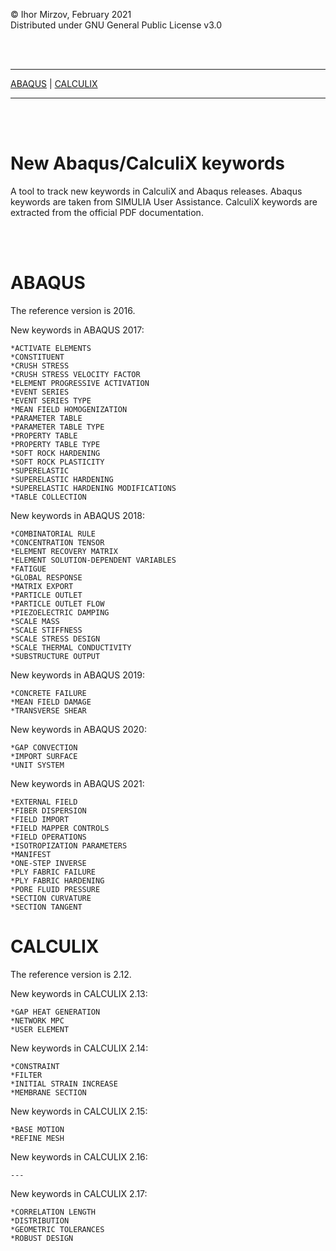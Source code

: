 © Ihor Mirzov, February 2021  
Distributed under GNU General Public License v3.0

<br/><br/>



---

[ABAQUS](#ABAQUS) |
[CALCULIX](#CALCULIX)

---

<br/><br/>



# New Abaqus/CalculiX keywords

A tool to track new keywords in CalculiX and Abaqus releases. Abaqus keywords are taken from SIMULIA User Assistance. CalculiX keywords are extracted from the official PDF documentation.

<br/><br/>



# ABAQUS

The reference version is 2016.

New keywords in ABAQUS 2017:

    *ACTIVATE ELEMENTS
    *CONSTITUENT
    *CRUSH STRESS
    *CRUSH STRESS VELOCITY FACTOR
    *ELEMENT PROGRESSIVE ACTIVATION
    *EVENT SERIES
    *EVENT SERIES TYPE
    *MEAN FIELD HOMOGENIZATION
    *PARAMETER TABLE
    *PARAMETER TABLE TYPE
    *PROPERTY TABLE
    *PROPERTY TABLE TYPE
    *SOFT ROCK HARDENING
    *SOFT ROCK PLASTICITY
    *SUPERELASTIC
    *SUPERELASTIC HARDENING
    *SUPERELASTIC HARDENING MODIFICATIONS
    *TABLE COLLECTION

New keywords in ABAQUS 2018:

    *COMBINATORIAL RULE
    *CONCENTRATION TENSOR
    *ELEMENT RECOVERY MATRIX
    *ELEMENT SOLUTION-DEPENDENT VARIABLES
    *FATIGUE
    *GLOBAL RESPONSE
    *MATRIX EXPORT
    *PARTICLE OUTLET
    *PARTICLE OUTLET FLOW
    *PIEZOELECTRIC DAMPING
    *SCALE MASS
    *SCALE STIFFNESS
    *SCALE STRESS DESIGN
    *SCALE THERMAL CONDUCTIVITY
    *SUBSTRUCTURE OUTPUT

New keywords in ABAQUS 2019:

    *CONCRETE FAILURE
    *MEAN FIELD DAMAGE
    *TRANSVERSE SHEAR

New keywords in ABAQUS 2020:

    *GAP CONVECTION
    *IMPORT SURFACE
    *UNIT SYSTEM

New keywords in ABAQUS 2021:

    *EXTERNAL FIELD
    *FIBER DISPERSION
    *FIELD IMPORT
    *FIELD MAPPER CONTROLS
    *FIELD OPERATIONS
    *ISOTROPIZATION PARAMETERS
    *MANIFEST
    *ONE-STEP INVERSE
    *PLY FABRIC FAILURE
    *PLY FABRIC HARDENING
    *PORE FLUID PRESSURE
    *SECTION CURVATURE
    *SECTION TANGENT

# CALCULIX

The reference version is 2.12.

New keywords in CALCULIX 2.13:

    *GAP HEAT GENERATION
    *NETWORK MPC
    *USER ELEMENT

New keywords in CALCULIX 2.14:

    *CONSTRAINT
    *FILTER
    *INITIAL STRAIN INCREASE
    *MEMBRANE SECTION

New keywords in CALCULIX 2.15:

    *BASE MOTION
    *REFINE MESH

New keywords in CALCULIX 2.16:

    ---

New keywords in CALCULIX 2.17:

    *CORRELATION LENGTH
    *DISTRIBUTION
    *GEOMETRIC TOLERANCES
    *ROBUST DESIGN